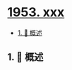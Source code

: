 # [1953. xxx](https://github.com/Tdahuyou/TNotes.leetcode/tree/main/notes/1953.%20xxx)

<!-- region:toc -->

- [1. 📝 概述](#1--概述)

<!-- endregion:toc -->

## 1. 📝 概述
